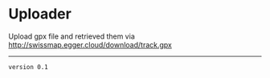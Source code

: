 # Uploader

Upload gpx file and retrieved them via http://swissmap.egger.cloud/download/track.gpx

---
```
version 0.1
```
